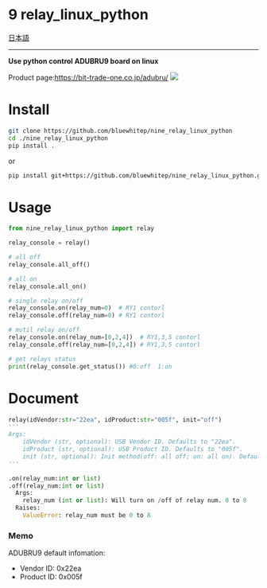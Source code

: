 # 9 relay_linux_python

[日本語](./README_Japanese.md)

---
**Use python control ADUBRU9 board on linux**

Product page:https://bit-trade-one.co.jp/adubru/
<img src="https://sp-ao.shortpixel.ai/client/to_auto,q_glossy,ret_img,w_696/https://bit-trade-one.co.jp/wp/wp-content/uploads/2019/08/3b41b291e659768dc80db779f12b911e.jpg">

# Install
``` bash
git clone https://github.com/bluewhitep/nine_relay_linux_python
cd ./nine_relay_linux_python
pip install .
```
or
``` bash
pip install git+https://github.com/bluewhitep/nine_relay_linux_python.git
```

# Usage
``` python
from nine_relay_linux_python import relay

relay_console = relay()

# all off
relay_console.all_off()

# all on
relay_console.all_on()

# single relay on/off
relay_console.on(relay_num=0)  # RY1 contorl
relay_console.off(relay_num=0) # RY1 contorl

# mutil relay on/off
relay_console.on(relay_num=[0,2,4])  # RY1,3,5 contorl
relay_console.off(relay_num=[0,2,4]) # RY1,3,5 contorl

# get relays status
print(relay_console.get_status()) #0:off  1:on
```

# Document
```python
relay(idVendor:str="22ea", idProduct:str="005f", init="off")
'''
Args:
    idVendor (str, optional): USB Vendor ID. Defaults to "22ea".
    idProduct (str, optional): USB Product ID. Defaults to "005f".
    init (str, optional): Init method(off: all off; on: all on). Defaults to "off".
'''

.on(relay_num:int or list)
.off(relay_num:int or list)
  Args:
    relay_num (int or list): Will turn on /off of relay num. 0 to 8
  Raises:
    ValueError: relay_num must be 0 to 8
```

### Memo
ADUBRU9 default infomation:
* Vendor ID: 0x22ea
* Product ID: 0x005f
  
